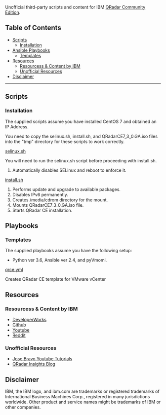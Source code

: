 Unofficial third-party scripts and content for IBM [QRadar Community Edition](https://developer.ibm.com/qradar/ce/).

## Table of Contents
- [Scripts](#scripts)
  * [Installation](#installation)
- [Ansible Playbooks](#playbooks)
  * [Templates](#templates)
- [Resources](#resources)
  * [Resourcess & Content by IBM](#resourcess---content-by-ibm)
  * [Unofficial Resources](#unofficial-resources)
- [Disclaimer](#disclaimer)

***

## Scripts

### Installation
The supplied scripts assume you have installed CentOS 7 and obtained an IP Address.

You need to copy the selinux.sh, install.sh, and QRadarCE7_3_0.GA.iso files into the "tmp" directory for these scripts to work correctly.

[selinux.sh](https://github.com/josh-morin/qradar-community-edition/blob/master/scripts/selinux.sh)

You will need to run the selinux.sh script before proceeding with install.sh.
1. Automatically disables SELinux and reboot to enforce it.

[install.sh](https://github.com/josh-morin/qradar-community-edition/blob/master/scripts/install.sh)
1. Performs update and upgrade to available packages.
2. Disables IPv6 permanently.
3. Creates /media/cdrom directory for the mount.
4. Mounts QRadarCE7_3_0.GA.iso file.
5. Starts QRadar CE installation.

## Playbooks

### Templates
The supplied playbooks assume you have the following setup:
* Python ver 3.6, Ansible ver 2.4, and pyVmomi.

[qrce.yml](https://github.com/josh-morin/qradar-community-edition/blob/master/playbooks/qrce.yml)

Creates QRadar CE template for VMware vCenter

## Resources

### Resourcess & Content by IBM
* [DeveloperWorks](https://ibm.biz/qradarforums)
* [Github](https://github.com/ibm-security-intelligence)
* [Youtube](https://www.youtube.com/user/IBMSecuritySupport)
* [Reddit](https://www.reddit.com/r/QRadar/)

### Unofficial Resources
* [Jose Bravo Youtube Tutorials](https://www.youtube.com/user/jbravovideos)
* [QRadar Insights Blog](https://qradarinsights.com/)

## Disclaimer
IBM, the IBM logo, and ibm.com are trademarks or registered trademarks of International Business Machines Corp., registered in many jurisdictions worldwide. Other product and service names might be trademarks of IBM or other companies.
